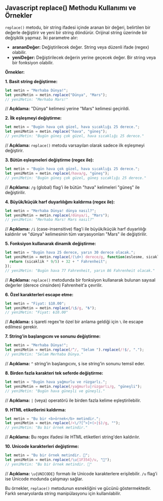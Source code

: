## Javascript replace() Methodu Kullanımı ve Örnekler

`replace()` metodu, bir string ifadesi içinde aranan bir değeri, belirtilen bir değerle değiştirir ve yeni bir string döndürür. Orijinal string üzerinde bir değişiklik yapmaz. İki parametre alır:

* **arananDeğer:** Değiştirilecek değer. String veya düzenli ifade (regex) olabilir.
* **yeniDeğer:** Değiştirilecek değerin yerine geçecek değer. Bir string veya bir fonksiyon olabilir.

**Örnekler:**

**1. Basit string değiştirme:**

```javascript
let metin = "Merhaba Dünya!";
let yeniMetin = metin.replace("Dünya", "Mars");
// yeniMetin: "Merhaba Mars!"
```
// **Açıklama:** "Dünya" kelimesi yerine "Mars" kelimesi geçirildi.


**2. İlk eşleşmeyi değiştirme:**

```javascript
let metin = "Bugün hava çok güzel, hava sıcaklığı 25 derece.";
let yeniMetin = metin.replace("hava", "güneş");
// yeniMetin: "Bugün güneş çok güzel, hava sıcaklığı 25 derece."
```
// **Açıklama:** `replace()` metodu varsayılan olarak sadece ilk eşleşmeyi değiştirir. 


**3. Bütün eşleşmeleri değiştirme (regex ile):**

```javascript
let metin = "Bugün hava çok güzel, hava sıcaklığı 25 derece.";
let yeniMetin = metin.replace(/hava/g, "güneş");
// yeniMetin: "Bugün güneş çok güzel, güneş sıcaklığı 25 derece."
```
// **Açıklama:** `/g` (global) flag'i ile bütün "hava" kelimeleri "güneş" ile değiştirilir.


**4. Büyük/küçük harf duyarlılığını kaldırma (regex ile):**

```javascript
let metin = "Merhaba Dünya! dünya nasıl?";
let yeniMetin = metin.replace(/dünya/i, "Mars");
// yeniMetin: "Merhaba Mars! Mars nasıl?"
```
// **Açıklama:** `/i` (case-insensitive) flag'i ile büyük/küçük harf duyarlılığı kaldırılır ve "dünya" kelimesinin tüm varyasyonları "Mars" ile değiştirilir.


**5. Fonksiyon kullanarak dinamik değiştirme:**

```javascript
let metin = "Bugün hava 25 derece, yarın 30 derece olacak.";
let yeniMetin = metin.replace(/(\d+) derece/g, function(eslesme, sicaklik) {
  return (sicaklik * 9/5) + 32 + " Fahrenheit";
});
// yeniMetin: "Bugün hava 77 Fahrenheit, yarın 86 Fahrenheit olacak."
```
// **Açıklama:** `replace()` metodunda bir fonksiyon kullanarak bulunan sayısal değerler (derece cinsinden) Fahrenheit'a çevrilir.


**6. Özel karakterleri escape etme:**

```javascript
let metin = "Fiyat: $10.00";
let yeniMetin = metin.replace(/\$/g, "₺");
// yeniMetin: "Fiyat: ₺10.00"
```
// **Açıklama:** `$` işareti regex'te özel bir anlama geldiği için `\` ile escape edilmesi gerekir.


**7. String'in başlangıcını ve sonunu değiştirme:**

```javascript
let metin = "Merhaba Dünya!";
let yeniMetin = metin.replace(/^/, "Selam ").replace(/!$/, ".");
// yeniMetin: "Selam Merhaba Dünya."
```
// **Açıklama:** `^` string'in başlangıcını, `$` ise string'in sonunu temsil eder.


**8. Birden fazla karakteri tek seferde değiştirme:**

```javascript
let metin = "Bugün hava yağmurlu ve rüzgarlı.";
let yeniMetin = metin.replace(/yağmurlu|rüzgarlı/g, "güneşli");
// yeniMetin: "Bugün hava güneşli ve güneşli."
```
// **Açıklama:** `|` (veya) operatörü ile birden fazla kelime eşleştirilebilir.


**9. HTML etiketlerini kaldırma:**

```javascript
let metin = "Bu bir <b>örnek</b> metindir.";
let yeniMetin = metin.replace(/<\/?[^>]+(>|$)/g, "");
// yeniMetin: "Bu bir örnek metindir."
```
// **Açıklama:** Bu regex ifadesi ile HTML etiketleri string'den kaldırılır.


**10. Unicode karakterleri değiştirme:**

```javascript
let metin = "Bu bir örnek metindir. 🍔";
let yeniMetin = metin.replace(/\u{1F354}/u, "🍕");
// yeniMetin: "Bu bir örnek metindir. 🍕"
```
// **Açıklama:** `\u{UNICODE}` formatı ile Unicode karakterlere erişilebilir. `/u` flag'i ise Unicode modunda çalışmayı sağlar.

Bu örnekler, `replace()` metodunun esnekliğini ve gücünü göstermektedir. Farklı senaryolarda string manipülasyonu için kullanılabilir. 
